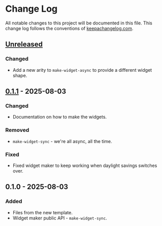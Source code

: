 # Change Log
All notable changes to this project will be documented in this file. This change log follows the conventions of [keepachangelog.com](http://keepachangelog.com/).

## [Unreleased]
### Changed
- Add a new arity to `make-widget-async` to provide a different widget shape.

## [0.1.1] - 2025-08-03
### Changed
- Documentation on how to make the widgets.

### Removed
- `make-widget-sync` - we're all async, all the time.

### Fixed
- Fixed widget maker to keep working when daylight savings switches over.

## 0.1.0 - 2025-08-03
### Added
- Files from the new template.
- Widget maker public API - `make-widget-sync`.

[Unreleased]: https://github.com/amiorin/big-infra-v2/compare/0.1.1...HEAD
[0.1.1]: https://github.com/amiorin/big-infra-v2/compare/0.1.0...0.1.1
